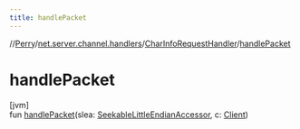 ```yaml
---
title: handlePacket
---
```

//[Perry](../../../index.html)/[net.server.channel.handlers](../index.html)/[CharInfoRequestHandler](index.html)/[handlePacket](handle-packet.html)



# handlePacket



[jvm]\
fun [handlePacket](handle-packet.html)(slea: [SeekableLittleEndianAccessor](../../tools.data.input/-seekable-little-endian-accessor/index.html), c: [Client](../../client/-client/index.html))




